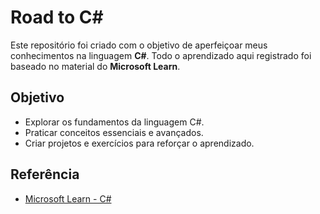 # Road to C#

Este repositório foi criado com o objetivo de aperfeiçoar meus conhecimentos na linguagem **C#**. Todo o aprendizado aqui registrado foi baseado no material do **Microsoft Learn**.

## Objetivo

- Explorar os fundamentos da linguagem C#.
- Praticar conceitos essenciais e avançados.
- Criar projetos e exercícios para reforçar o aprendizado.

## Referência

- [Microsoft Learn - C#](https://learn.microsoft.com/pt-br/dotnet/csharp/)

